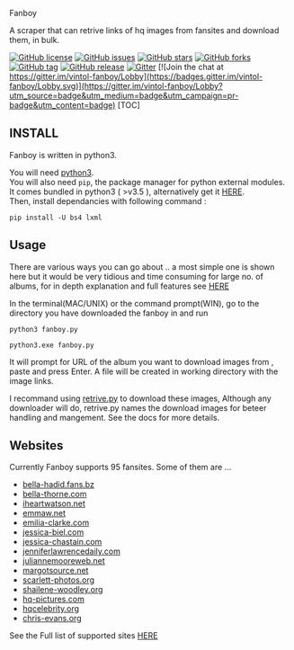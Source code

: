 Fanboy

A scraper that can retrive links of hq images from fansites and download them, in bulk.

[![GitHub license](https://img.shields.io/badge/license-GPL-blue.svg)](https://raw.githubusercontent.com/vintol/fanboy/master/LICENSE)
[![GitHub issues](https://img.shields.io/github/issues/vintol/fanboy.svg)](https://github.com/vintol/fanboy/issues)
[![GitHub stars](https://img.shields.io/github/stars/vintol/fanboy.svg?style=plastic)](https://github.com/vintol/fanboy/stargazers)
[![GitHub forks](https://img.shields.io/github/forks/vintol/fanboy.svg?style=plastic)](https://github.com/vintol/fanboy/network)
[![GitHub tag](https://img.shields.io/github/tag/expressjs/express.svg)](https://github.com/vintol/fanboy)
[![GitHub release](https://img.shields.io/github/release/qubyte/rubidium.svg)](https://github.com/vintol/fanboy)
[![Gitter](https://img.shields.io/gitter/room/nwjs/nw.js.svg)](https://gitter.im/vintol-fanboy/)
[![Join the chat at https://gitter.im/vintol-fanboy/Lobby](https://badges.gitter.im/vintol-fanboy/Lobby.svg)](https://gitter.im/vintol-fanboy/Lobby?utm_source=badge&utm_medium=badge&utm_campaign=pr-badge&utm_content=badge)
[TOC]

## INSTALL



Fanboy is written in python3.

You will need [python3](https://wiki.python.org/moin/BeginnersGuide/Download).      
You will also need `pip`, the package manager for python external modules.          
It comes bundled in python3 ( >v3.5 ), alternatively get it [HERE](https://pip.pypa.io/en/stable/installing/#).      
Then, install dependancies with following command :

    pip install -U bs4 lxml

## Usage

There are various ways you can go about ..
a most simple one is shown here but it would be very tidious and time consuming for large no. of albums,
for in depth explanation and full features see [HERE](https://github.com/vintol/fanboy/wiki/How-to-Use)


In the terminal(MAC/UNIX) or the command prompt(WIN),
go to the directory you have downloaded the fanboy in and run

    python3 fanboy.py

    python3.exe fanboy.py

It will prompt for URL of the album you want to download images from , paste and press Enter.
A file will be created in working directory with the image links.

I recommand using [retrive.py](https://github.com/vintol/fanboy/wiki/Retrive) to download these images,
Although any downloader will do, retrive.py names the download images for beteer handling and mangement. See the docs for more details.    


## Websites
Currently Fanboy supports 95 fansites. Some of them are ...

- [bella-hadid.fans.bz](http://bella-hadid.fans.bz/gallery/)
- [bella-thorne.com](http://bella-thorne.com/gallery/)
- [iheartwatson.net](http://iheartwatson.net/gallery/)
- [emmaw.net](http://emmaw.net/gallery/)
- [emilia-clarke.com](http://emilia-clarke.com/gallery/)
- [jessica-biel.com](http://jessica-biel.com/gallery/)
- [jessica-chastain.com](http://jessica-chastain.com/gallery/)
- [jenniferlawrencedaily.com](http://jenniferlawrencedaily.com/gallery/)
- [juliannemooreweb.net](http://juliannemooreweb.net/gallery/)
- [margotsource.net](http://margotsource.net/gallery/)
- [scarlett-photos.org](http://scarlett-photos.org/)
- [shailene-woodley.org](http://shailene-woodley.org/gallery/)
- [hq-pictures.com](http://hq-pictures.com/)
- [hqcelebrity.org](http://hqcelebrity.org/)
- [chris-evans.org](http://chris-evans.org/photos/)

See the Full list of supported sites [HERE](https://github.com/vintol/fanboy/wiki/Sites)

